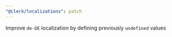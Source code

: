 ```yaml
---
"@clerk/localizations": patch
---
```


Improve `de-DE` localization by defining previously `undefined` values
